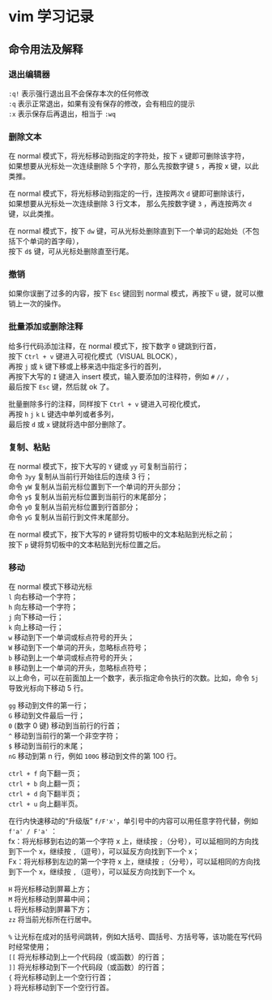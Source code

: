 # vim 学习记录

## 命令用法及解释
### 退出编辑器  
`:q!` 表示强行退出且不会保存本次的任何修改  
`:q` 表示正常退出，如果有没有保存的修改，会有相应的提示  
`:x` 表示保存后再退出，相当于 `:wq`

### 删除文本  
在 normal 模式下，将光标移动到指定的字符处，按下 `x` 键即可删除该字符，  
如果想要从光标处一次连续删除 5 个字符，那么先按数字键 `5` ，再按 x 键，以此类推。

在 normal 模式下，将光标移动到指定的一行，连按两次 `d` 键即可删除该行，  
如果想要从光标处一次连续删除 3 行文本， 那么先按数字键 `3` ，再连按两次 `d` 键，以此类推。

在 normal 模式下，按下 `dw` 键，可从光标处删除直到下一个单词的起始处（不包括下个单词的首字母），  
按下 `d$` 键，可从光标处删除直至行尾。

### 撤销  
如果你误删了过多的内容，按下 `Esc` 键回到 normal 模式，再按下 `u` 键，就可以撤销上一次的操作。

### 批量添加或删除注释  
给多行代码添加注释，在 normal 模式下，按下数字 `0` 键跳到行首，  
按下 `Ctrl + v` 键进入可视化模式（VISUAL BLOCK），  
再按 `j` 或 `k` 键下移或上移来选中指定多行的首列，  
再按下大写的 `I` 键进入 insert 模式，输入要添加的注释符，例如 `#` `//` ，  
最后按下 `Esc` 键，然后就 ok 了。

批量删除多行的注释，同样按下 `Ctrl + v` 键进入可视化模式，  
再按 `h` `j` `k` `L` 键选中单列或者多列，  
最后按 `d` 或 `x` 键就将选中部分删除了。

### 复制、粘贴  
在 normal 模式下，按下大写的 `Y` 键或 `yy` 可复制当前行；  
命令 `3yy` 复制从当前行开始往后的连续 3 行；  
命令 `yW` 复制从当前光标位置到下一个单词的开头部分；  
命令 `y$` 复制从当前光标位置到当前行的末尾部分；  
命令 `y0` 复制从当前光标位置到行首部分；  
命令 `yG` 复制从当前行到文件末尾部分。

在 normal 模式下，按下大写的 `P` 键将剪切板中的文本粘贴到光标之前；  
按下 `p` 键将剪切板中的文本粘贴到光标位置之后。

### 移动  
在 normal 模式下移动光标  
`l`  向右移动一个字符；  
`h`  向左移动一个字符；  
`j`  向下移动一行；  
`k`  向上移动一行；    
`w`  移动到下一个单词或标点符号的开头；  
`W`  移动到下一个单词的开头，忽略标点符号；  
`b`  移动到上一个单词或标点符号的开头；  
`B`  移动到上一个单词的开头，忽略标点符号；  
以上命令，可以在前面加上一个数字，表示指定命令执行的次数。比如，命令 `5j` 导致光标向下移动 5 行。  

`gg` 移动到文件的第一行；  
`G`	 移动到文件最后一行；  
`0`  (数字 0 键) 移动到当前行的行首；  
`^`	 移动到当前行的第一个非空字符；  
`$`	 移动到当前行的末尾；  
`nG` 移动到第 n 行，例如 `100G` 移动到文件的第 100 行。  

`ctrl + f`  向下翻一页；  
`ctrl + b`  向上翻一页；  
`ctrl + d`  向下翻半页；  
`ctrl + u`  向上翻半页。  

在行内快速移动的“升级版” `f/F'x'`，单引号中的内容可以用任意字符代替，例如 `f'a' / F'a'` ：  
fx：将光标移到右边的第一个字符 x 上，继续按 `;`（分号），可以延相同的方向找到下一个 x，继续按 `,`（逗号），可以延反方向找到下一个 x；  
Fx：将光标移到左边的第一个字符 x 上，继续按 `;`（分号），可以延相同的方向找到下一个 x，继续按 `,`（逗号），可以延反方向找到下一个 x。

`H`  将光标移动到屏幕上方；  
`M`  将光标移动到屏幕中间；  
`L`  将光标移动到屏幕下方；  
`zz` 将当前光标所在行居中。  

`%`  让光标在成对的括号间跳转，例如大括号、圆括号、方括号等，该功能在写代码时经常使用；  
`[[` 将光标移动到上一个代码段（或函数）的行首；  
`]]` 将光标移动到下一个代码段（或函数）的行首；  
`{`  将光标移动到上一个空行行首；  
`}`  将光标移动到下一个空行行首。  

